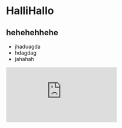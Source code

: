 # HalliHallo

## hehehehhehe

- jhaduagda
- hdagdag
- jahahah 

![alt text](https://www.freepik.com/free-psd/sunflower-isolated-transparent-background_136170671.htm#fromView=keyword&page=1&position=1&uuid=1884effb-d276-46ab-aa16-0603d8417d4b&query=Png)